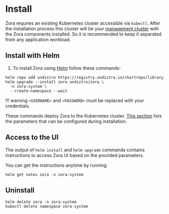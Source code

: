# Install

Zora requires an existing Kubernetes cluster accessible via `kubectl`.
After the installation process this cluster will be your [management cluster](/glossary#management-cluster)
with the Zora components installed. 
So it is recommended to keep it separated from any application workload.

## Install with Helm

1. To install Zora using [Helm](https://helm.sh/docs/) follow these commands:

```shell
helm repo add undistro https://registry.undistro.io/chartrepo/library
helm upgrade --install zora undistro/zora \
  -n zora-system \
  --create-namespace --wait
```

!!! warning
    `<USERNAME>` and `<PASSWORD>` must be replaced with your credentials.

These commands deploy Zora to the Kubernetes cluster.
[This section](helm-chart.md) lists the parameters
that can be configured during installation.

## Access to the UI

The output of `helm install` and `helm upgrade` commands
contains instructions to access Zora UI based on the provided parameters.

You can get the instructions anytime by running: 

```shell
helm get notes zora -n zora-system
```

## Uninstall

```shell
helm delete zora -n zora-system
kubectl delete namespace zora-system
```
